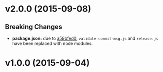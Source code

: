 # v2.0.0 (2015-09-08)


## Breaking Changes

- **package.json:** due to [a59bfed0](https://github.com/CyclicMaterials/atom-autogrow-textarea/commits/a59bfed0991950326997c40f6ab1762ce0c8b6c5),
  `validate-commit-msg.js` and `release.js` have been replaced with node modules.



# v1.0.0 (2015-09-04)


